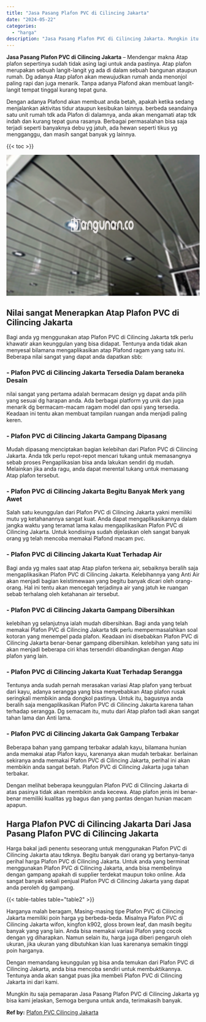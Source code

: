 ```yaml
---
title: "Jasa Pasang Plafon PVC di Cilincing Jakarta"
date: "2024-05-22"
categories: 
  - "harga"
description: "Jasa Pasang Plafon PVC di Cilincing Jakarta. Mungkin itu saja pemaparan Jasa Pasang Plafon PVC di Cilincing Jakarta yg bisa kami jelaskan, Semoga berguna unt..."
---
```


**Jasa Pasang Plafon PVC di Cilincing Jakarta** – Mendengar makna Atap plafon sepertinya sudah tidak asing lagi untuk anda pastinya. Atap plafon merupakan sebuah langit-langit yg ada di dalam sebuah bangunan ataupun rumah. Dg adanya Atap plafon akan mewujudkan rumah anda menonjol paling rapi dan juga menarik. Tanpa adanya Plafond akan membuat langit-langit tempat tinggal kurang tepat guna.

Dengan adanya Plafond akan membuat anda betah, apakah ketika sedang menjalankan aktivitas tidur ataupun kesibukan lainnya. berbeda seandainya satu unit rumah tdk ada Plafon di dalamnya, anda akan mengamati atap tdk indah dan kurang tepat guna rasanya. Berbagai permasalahan bisa saja terjadi seperti banyaknya debu yg jatuh, ada hewan seperti tikus yg mengganggu, dan masih sangat banyak yg lainnya.

{{< toc >}}

![Jasa Pasang Plafon PVC di Cilincing Jakarta](/images/flafond-pvc-murah07.png)

## Nilai sangat Menerapkan Atap Plafon PVC di Cilincing Jakarta

Bagi anda yg menggunakan atap Plafon PVC di Cilincing Jakarta tdk perlu khawatir akan keunggulan yang bisa didapat. Tentunya anda tidak akan menyesal bilamana mengaplikasikan atap Plafond ragam yang satu ini. Beberapa nilai sangat yang dapat anda dapatkan sbb:

### \- Plafon PVC di Cilincing Jakarta Tersedia Dalam beraneka Desain

nilai sangat yang pertama adalah bermacam design yg dapat anda pilih yang sesuai dg harapan anda. Ada berbagai platform yg unik dan juga menarik dg bermacam-macam ragam model dan opsi yang tersedia. Keadaan ini tentu akan membuat tampilan ruangan anda menjadi paling keren.

### \- Plafon PVC di Cilincing Jakarta Gampang Dipasang

Mudah dipasang menciptakan bagian kelebihan dari Plafon PVC di Cilincing Jakarta. Anda tdk perlu repot-repot mencari tukang untuk memasangnya sebab proses Pengaplikasian bisa anda lakukan sendiri dg mudah. Melainkan jika anda ragu, anda dapat merental tukang untuk memasang Atap plafon tersebut.

### \- Plafon PVC di Cilincing Jakarta Begitu Banyak Merk yang Awet

Salah satu keunggulan dari Plafon PVC di Cilincing Jakarta yakni memiliki mutu yg ketahanannya sangat kuat. Anda dapat mengaplikasikannya dalam jangka waktu yang teramat lama kalau mengaplikasikan Plafon PVC di Cilincing Jakarta. Untuk kondisinya sudah dijelaskan oleh sangat banyak orang yg telah mencoba memakai Plafond macam pvc.

### \- Plafon PVC di Cilincing Jakarta Kuat Terhadap Air

Bagi anda yg males saat atap Atap plafon terkena air, sebaiknya beralih saja mengaplikasikan Plafon PVC di Cilincing Jakarta. Kelebihannya yang Anti Air akan menjadi bagian keistimewaan yang begitu banyak dicari oleh orang-orang. Hal ini tentu akan mencegah terjadinya air yang jatuh ke ruangan sebab terhalang oleh ketahanan air tersebut.

### \- Plafon PVC di Cilincing Jakarta Gampang Dibersihkan

kelebihan yg selanjutnya ialah mudah dibersihkan. Bagi anda yang telah memakai Plafon PVC di Cilincing Jakarta tdk perlu mempermasalahkan soal kotoran yang menempel pada plafon. Keadaan ini disebabkan Plafon PVC di Cilincing Jakarta benar-benar gampang dibersihkan. kelebihan yang satu ini akan menjadi beberapa ciri khas tersendiri dibandingkan dengan Atap plafon yang lain.

### \- Plafon PVC di Cilincing Jakarta Kuat Terhadap Serangga

Tentunya anda sudah pernah merasakan variasi Atap plafon yang terbuat dari kayu, adanya serangga yang bisa menyebabkan Atap plafon rusak seringkali membikin anda dongkol pastinya. Untuk itu, bagusnya anda beralih saja mengaplikasikan Plafon PVC di Cilincing Jakarta karena tahan terhadap serangga. Dg semacam itu, mutu dari Atap plafon tadi akan sangat tahan lama dan Anti lama.

### \- Plafon PVC di Cilincing Jakarta Gak Gampang Terbakar

Beberapa bahan yang gampang terbakar adalah kayu, bilamana hunian anda memakai atap Plafon kayu, karenanya akan mudah terbakar. berlainan sekiranya anda memakai Plafon PVC di Cilincing Jakarta, perihal ini akan membikin anda sangat betah. Plafon PVC di Cilincing Jakarta juga tahan terbakar.

Dengan melihat beberapa keunggulan Plafon PVC di Cilincing Jakarta di atas pasinya tidak akan membikin anda kecewa. Atap plafon jenis ini benar-benar memiliki kualitas yg bagus dan yang pantas dengan hunian macam apapun.

## Harga Plafon PVC di Cilincing Jakarta Dari Jasa Pasang Plafon PVC di Cilincing Jakarta

Harga bakal jadi penentu seseorang untuk menggunakan Plafon PVC di Cilincing Jakarta atau tdknya. Begitu banyak dari orang yg bertanya-tanya perihal harga Plafon PVC di Cilincing Jakarta. Untuk anda yang berminat menggunakan Plafon PVC di Cilincing Jakarta, anda bisa membelinya dengan gampang apakah di supplier terdekat maupun toko online. Ada sangat banyak sekali penjual Plafon PVC di Cilincing Jakarta yang dapat anda peroleh dg gampang.

{{< table-tables table="table2" >}}

Harganya malah beragam, Masing-masing tipe Plafon PVC di Cilincing Jakarta memiliki poin harga yg berbeda-beda. Misalnya Plafon PVC di Cilincing Jakarta wifon, kingfon k902, gloss brown leaf, dan masih begitu banyak yang yang lain. Anda bisa memakai variasi Plafon yang cocok dengan yg diharapkan. Namun selain itu, harga juga diberi pengaruh oleh ukuran, jika ukuran yang dibutuhkan kian luas karenanya semakin tinggi poin harganya.

Dengan memandang keunggulan yg bisa anda temukan dari Plafon PVC di Cilincing Jakarta, anda bisa mencoba sendiri untuk membuktikannya. Tentunya anda akan sangat puas jika membeli Plafon PVC di Cilincing Jakarta ini dari kami.

Mungkin itu saja pemaparan Jasa Pasang Plafon PVC di Cilincing Jakarta yg bisa kami jelaskan, Semoga berguna untuk anda, terimakasih banyak.

**Ref by:** [Plafon PVC Cilincing Jakarta](https://id.wikipedia.org/wiki/Plafon)
